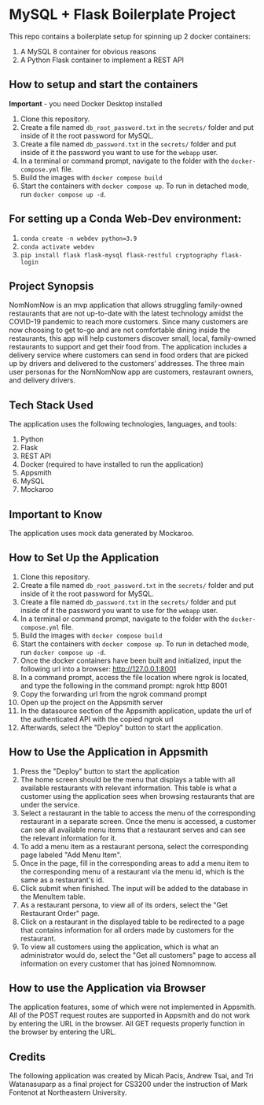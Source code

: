 # MySQL + Flask Boilerplate Project

This repo contains a boilerplate setup for spinning up 2 docker containers: 
1. A MySQL 8 container for obvious reasons
1. A Python Flask container to implement a REST API

## How to setup and start the containers
**Important** - you need Docker Desktop installed

1. Clone this repository.  
1. Create a file named `db_root_password.txt` in the `secrets/` folder and put inside of it the root password for MySQL. 
1. Create a file named `db_password.txt` in the `secrets/` folder and put inside of it the password you want to use for the `webapp` user. 
1. In a terminal or command prompt, navigate to the folder with the `docker-compose.yml` file.  
1. Build the images with `docker compose build`
1. Start the containers with `docker compose up`.  To run in detached mode, run `docker compose up -d`. 

## For setting up a Conda Web-Dev environment:

1. `conda create -n webdev python=3.9`
1. `conda activate webdev`
1. `pip install flask flask-mysql flask-restful cryptography flask-login`

## Project Synopsis

NomNomNow is an mvp application that allows struggling family-owned restaurants that are not up-to-date with the latest technology amidst the COVID-19 pandemic to reach more customers. Since many customers are now choosing to get to-go and are not comfortable dining inside the restaurants, this app will help customers discover small, local, family-owned restaurants to support and get their food from. The application includes a delivery service where customers can send in food orders that are picked up by drivers and delivered to the customers’ addresses. The three main user personas for the NomNomNow app are customers, restaurant owners, and delivery drivers. 

## Tech Stack Used
The application uses the following technologies, languages, and tools:
1. Python
2. Flask
1. REST API
1. Docker (required to have installed to run the application)
1. Appsmith
1. MySQL
1. Mockaroo

## Important to Know
The application uses mock data generated by Mockaroo.

## How to Set Up the Application
1. Clone this repository.  
1. Create a file named `db_root_password.txt` in the `secrets/` folder and put inside of it the root password for MySQL. 
1. Create a file named `db_password.txt` in the `secrets/` folder and put inside of it the password you want to use for the `webapp` user. 
1. In a terminal or command prompt, navigate to the folder with the `docker-compose.yml` file.  
1. Build the images with `docker compose build`
1. Start the containers with `docker compose up`.  To run in detached mode, run `docker compose up -d`. 
1. Once the docker containers have been built and initialized, input the following url into a browser: http://127.0.0.1:8001
1. In a command prompt, access the file location where ngrok is located, and type the following in the command prompt: ngrok http 8001
1. Copy the forwarding url from the ngrok command prompt
1. Open up the project on the Appsmith server
1. In the datasource section of the Appsmith application, update the url of the authenticated API with the copied ngrok url
1. Afterwards, select the "Deploy" button to start the application.


## How to Use the Application in Appsmith
1. Press the "Deploy" button to start the application
1. The home screen should be the menu that displays a table with all available restaurants with relevant information. This table is what a customer using the application sees when browsing restaurants that are under the service.
1. Select a restaurant in the table to access the menu of the corresponding restaurant in a separate screen. Once the menu is accessed, a customer can see all available menu items that a restaurant serves and can see the relevant information for it.
1. To add a menu item as a restaurant persona, select the corresponding page labeled "Add Menu Item".
1. Once in the page, fill in the corresponding areas to add a menu item to the corresponding menu of a restaurant via the menu id, which is the same as a restaurant's id.
1. Click submit when finished. The input will be added to the database in the MenuItem table.
1. As a restaurant persona, to view all of its orders, select the "Get Restaurant Order" page.
1. Click on a restaurant in the displayed table to be redirected to a page that contains information for all orders made by customers for the restaurant.
1. To view all customers using the application, which is what an administrator would do, select the "Get all customers" page to access all information on every customer that has joined Nomnomnow.


## How to use the Application via Browser
The application features, some of which were not implemented in Appsmith. All of the POST request routes are supported in Appsmith and do not work by entering the URL in the browser. All GET requests properly function in the browser by entering the URL.



## Credits
The following application was created by Micah Pacis, Andrew Tsai, and Tri Watanasuparp as a final project for CS3200 under the instruction of Mark Fontenot at Northeastern University.






